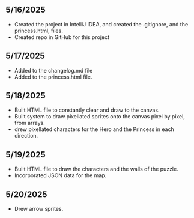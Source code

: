 ## 5/16/2025

- Created the project in IntelliJ IDEA, and created the .gitignore, and the princess.html, files.
- Created repo in GitHub for this project

## 5/17/2025
- Added to the changelog.md file
- Added to the princess.html file.

## 5/18/2025
- Built HTML file to constantly clear and draw to the canvas.
- Built system to draw pixellated sprites onto the canvas pixel by pixel, from arrays.
- drew pixellated characters for the Hero and the Princess in each direction.

## 5/19/2025
- Built HTML file to draw the characters and the walls of the puzzle.
- Incorporated JSON data for the map.

## 5/20/2025
- Drew arrow sprites.
